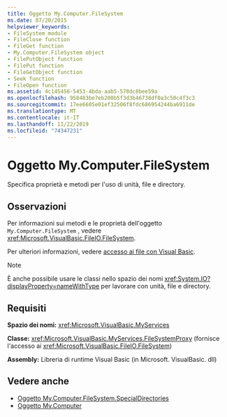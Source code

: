 ```yaml
---
title: Oggetto My.Computer.FileSystem
ms.date: 07/20/2015
helpviewer_keywords:
- FileSystem module
- FileClose function
- FileGet function
- My.Computer.FileSystem object
- FilePutObject function
- FilePut function
- FileGetObject function
- Seek function
- FileOpen function
ms.assetid: 4c145456-5453-4bda-aab5-578dc8bee59a
ms.openlocfilehash: 958483be7eb200b5f3d3b46738df0a3c50c4f3c3
ms.sourcegitcommit: 17ee6605e01ef32506f8fdc686954244ba6911de
ms.translationtype: MT
ms.contentlocale: it-IT
ms.lasthandoff: 11/22/2019
ms.locfileid: "74347231"
---
```

# <a name="mycomputerfilesystem-object"></a>Oggetto My.Computer.FileSystem
Specifica proprietà e metodi per l'uso di unità, file e directory.  
  
## <a name="remarks"></a>Osservazioni  
 Per informazioni sui metodi e le proprietà dell'oggetto `My.Computer.FileSystem` , vedere <xref:Microsoft.VisualBasic.FileIO.FileSystem>.  
  
 Per ulteriori informazioni, vedere [accesso ai file con Visual Basic](../../../visual-basic/developing-apps/programming/drives-directories-files/file-access.md).  
  
> [!NOTE]
> È anche possibile usare le classi nello spazio dei nomi <xref:System.IO?displayProperty=nameWithType> per lavorare con unità, file e directory.  
  
## <a name="requirements"></a>Requisiti  
 **Spazio dei nomi:** <xref:Microsoft.VisualBasic.MyServices>  
  
 **Classe:** <xref:Microsoft.VisualBasic.MyServices.FileSystemProxy> (fornisce l'accesso ai <xref:Microsoft.VisualBasic.FileIO.FileSystem>)  
  
 **Assembly:** Libreria di runtime Visual Basic (in Microsoft. VisualBasic. dll)  
  
## <a name="see-also"></a>Vedere anche

- [Oggetto My.Computer.FileSystem.SpecialDirectories](../../../visual-basic/language-reference/objects/my-computer-filesystem-specialdirectories-object.md)
- [Oggetto My.Computer](../../../visual-basic/language-reference/objects/my-computer-object.md)
